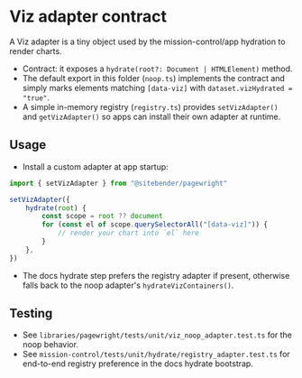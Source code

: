# Viz adapter contract

A Viz adapter is a tiny object used by the mission-control/app hydration to render charts.

- Contract: it exposes a `hydrate(root?: Document | HTMLElement)` method.
- The default export in this folder (`noop.ts`) implements the contract and simply marks elements matching `[data-viz]` with `dataset.vizHydrated = "true"`.
- A simple in-memory registry (`registry.ts`) provides `setVizAdapter()` and `getVizAdapter()` so apps can install their own adapter at runtime.

## Usage

- Install a custom adapter at app startup:

```ts
import { setVizAdapter } from "@sitebender/pagewright"

setVizAdapter({
	hydrate(root) {
		const scope = root ?? document
		for (const el of scope.querySelectorAll("[data-viz]")) {
			// render your chart into `el` here
		}
	},
})
```

- The docs hydrate step prefers the registry adapter if present, otherwise falls back to the noop adapter's `hydrateVizContainers()`.

## Testing

- See `libraries/pagewright/tests/unit/viz_noop_adapter.test.ts` for the noop behavior.
- See `mission-control/tests/unit/hydrate/registry_adapter.test.ts` for end-to-end registry preference in the docs hydrate bootstrap.
